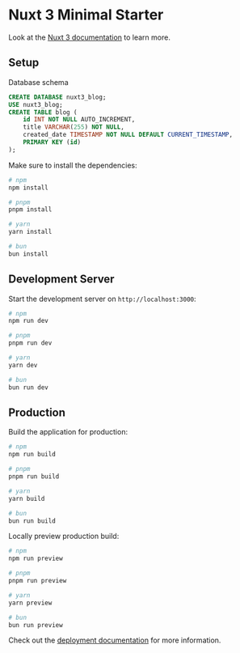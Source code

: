 # Nuxt 3 Minimal Starter

Look at the [Nuxt 3 documentation](https://nuxt.com/docs/getting-started/introduction) to learn more.

## Setup

Database schema

```sql
CREATE DATABASE nuxt3_blog;
USE nuxt3_blog;
CREATE TABLE blog (
    id INT NOT NULL AUTO_INCREMENT,
    title VARCHAR(255) NOT NULL,
    created_date TIMESTAMP NOT NULL DEFAULT CURRENT_TIMESTAMP,
    PRIMARY KEY (id)
);
```

Make sure to install the dependencies:

```bash
# npm
npm install

# pnpm
pnpm install

# yarn
yarn install

# bun
bun install
```

## Development Server

Start the development server on `http://localhost:3000`:

```bash
# npm
npm run dev

# pnpm
pnpm run dev

# yarn
yarn dev

# bun
bun run dev
```


## Production

Build the application for production:

```bash
# npm
npm run build

# pnpm
pnpm run build

# yarn
yarn build

# bun
bun run build
```

Locally preview production build:

```bash
# npm
npm run preview

# pnpm
pnpm run preview

# yarn
yarn preview

# bun
bun run preview
```

Check out the [deployment documentation](https://nuxt.com/docs/getting-started/deployment) for more information.
